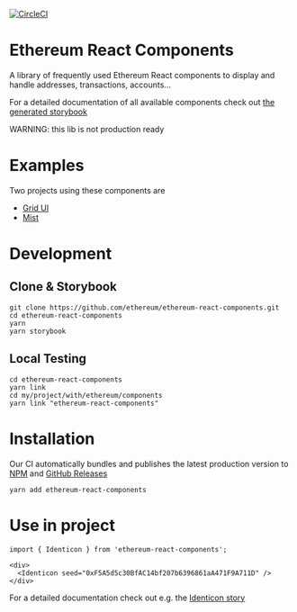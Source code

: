 [![CircleCI](https://circleci.com/gh/ethereum/ethereum-react-components.svg?style=shield)](https://circleci.com/gh/ethereum/ethereum-react-components)

# Ethereum React Components
A library of frequently used Ethereum React components to display and handle addresses, transactions, accounts...

For a detailed documentation of all available components check out [the generated storybook](https://ethereum.github.io/ethereum-react-components)

WARNING: this lib is not production ready

# Examples
Two projects using these components are 
- [Grid UI](https://github.com/ethereum/grid-ui)
- [Mist](https://github.com/ethereum/mist)


# Development

## Clone & Storybook
```
git clone https://github.com/ethereum/ethereum-react-components.git
cd ethereum-react-components
yarn
yarn storybook
```

## Local Testing
```
cd ethereum-react-components
yarn link
cd my/project/with/ethereum/components
yarn link "ethereum-react-components"
```

# Installation
Our CI automatically bundles and publishes the latest production version to [NPM](https://www.npmjs.com/package/ethereum-react-components) and
[GitHub Releases](https://github.com/ethereum/ethereum-react-components/releases)

```
yarn add ethereum-react-components
```

# Use in project
```
import { Identicon } from 'ethereum-react-components';

<div>
  <Identicon seed="0xF5A5d5c30BfAC14bf207b6396861aA471F9A711D" />
</div>
```
For a detailed documentation check out e.g. the [Identicon story](https://ethereum.github.io/ethereum-react-components?selectedKind=Widgets%2FIdenticon)

